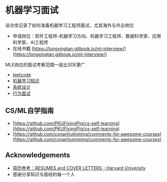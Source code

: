 # 机器学习面试

该仓库记录了如何准备机器学习工程师面试，尤其海外与外企岗位

- 申请岗位：软件工程师-机器学习方向、机器学习工程师、数据科学家、应用科学家、AI工程师
- 在线书籍 [https://longxingtan.gitbook.io/ml-interview/](https://longxingtan.gitbook.io/ml-interview/)

MLE岗位的面试考察范围一般比SDE更广
- [leetcode](./01_leetcode/README.md)
- [机器学习知识](./02_ml/README.md)
- [系统设计](./03_system/README.md)
- [行为面试](./04_bq/README.md)

## CS/ML自学指南
- [https://github.com/PKUFlyingPig/cs-self-learning](https://github.com/PKUFlyingPig/cs-self-learning)
- [https://github.com/conanhujinming/comments-for-awesome-courses](https://github.com/conanhujinming/comments-for-awesome-courses)

## Acknowledgements 
- [简历参考：RESUMES and COVER LETTERS - Harvard University](https://hwpi.harvard.edu/files/ocs/files/hes-resume-cover-letter-guide.pdf)
- 感谢分享知识与面经的每一个人
